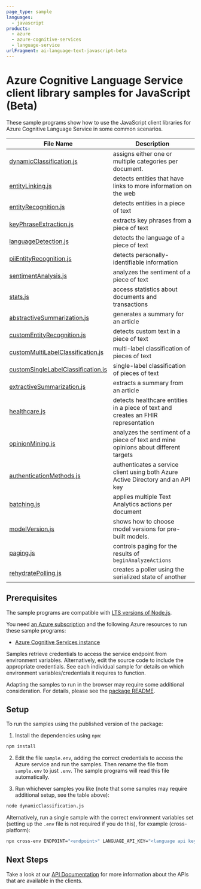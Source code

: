 ```yaml
---
page_type: sample
languages:
  - javascript
products:
  - azure
  - azure-cognitive-services
  - language-service
urlFragment: ai-language-text-javascript-beta
---
```


# Azure Cognitive Language Service client library samples for JavaScript (Beta)

These sample programs show how to use the JavaScript client libraries for Azure Cognitive Language Service in some common scenarios.

| **File Name**                                                         | **Description**                                                                     |
| --------------------------------------------------------------------- | ----------------------------------------------------------------------------------- |
| [dynamicClassification.js][dynamicclassification]                     | assigns either one or multiple categories per document.                             |
| [entityLinking.js][entitylinking]                                     | detects entities that have links to more information on the web                     |
| [entityRecognition.js][entityrecognition]                             | detects entities in a piece of text                                                 |
| [keyPhraseExtraction.js][keyphraseextraction]                         | extracts key phrases from a piece of text                                           |
| [languageDetection.js][languagedetection]                             | detects the language of a piece of text                                             |
| [piiEntityRecognition.js][piientityrecognition]                       | detects personally-identifiable information                                         |
| [sentimentAnalysis.js][sentimentanalysis]                             | analyzes the sentiment of a piece of text                                           |
| [stats.js][stats]                                                     | access statistics about documents and transactions                                  |
| [abstractiveSummarization.js][abstractivesummarization]               | generates a summary for an article                                                  |
| [customEntityRecognition.js][customentityrecognition]                 | detects custom text in a piece of text                                              |
| [customMultiLabelClassification.js][custommultilabelclassification]   | multi-label classification of pieces of text                                        |
| [customSingleLabelClassification.js][customsinglelabelclassification] | single-label classification of pieces of text                                       |
| [extractiveSummarization.js][extractivesummarization]                 | extracts a summary from an article                                                  |
| [healthcare.js][healthcare]                                           | detects healthcare entities in a piece of text and creates an FHIR representation   |
| [opinionMining.js][opinionmining]                                     | analyzes the sentiment of a piece of text and mine opinions about different targets |
| [authenticationMethods.js][authenticationmethods]                     | authenticates a service client using both Azure Active Directory and an API key     |
| [batching.js][batching]                                               | applies multiple Text Analytics actions per document                                |
| [modelVersion.js][modelversion]                                       | shows how to choose model versions for pre-built models.                            |
| [paging.js][paging]                                                   | controls paging for the results of `beginAnalyzeActions`                            |
| [rehydratePolling.js][rehydratepolling]                               | creates a poller using the serialized state of another                              |

## Prerequisites

The sample programs are compatible with [LTS versions of Node.js](https://github.com/nodejs/release#release-schedule).

You need [an Azure subscription][freesub] and the following Azure resources to run these sample programs:

- [Azure Cognitive Services instance][createinstance_azurecognitiveservicesinstance]

Samples retrieve credentials to access the service endpoint from environment variables. Alternatively, edit the source code to include the appropriate credentials. See each individual sample for details on which environment variables/credentials it requires to function.

Adapting the samples to run in the browser may require some additional consideration. For details, please see the [package README][package].

## Setup

To run the samples using the published version of the package:

1. Install the dependencies using `npm`:

```bash
npm install
```

2. Edit the file `sample.env`, adding the correct credentials to access the Azure service and run the samples. Then rename the file from `sample.env` to just `.env`. The sample programs will read this file automatically.

3. Run whichever samples you like (note that some samples may require additional setup, see the table above):

```bash
node dynamicClassification.js
```

Alternatively, run a single sample with the correct environment variables set (setting up the `.env` file is not required if you do this), for example (cross-platform):

```bash
npx cross-env ENDPOINT="<endpoint>" LANGUAGE_API_KEY="<language api key>" node dynamicClassification.js
```

## Next Steps

Take a look at our [API Documentation][apiref] for more information about the APIs that are available in the clients.

[dynamicclassification]: https://github.com/Azure/azure-sdk-for-js/blob/main/sdk/cognitivelanguage/ai-language-text/samples/v1-beta/javascript/dynamicClassification.js
[entitylinking]: https://github.com/Azure/azure-sdk-for-js/blob/main/sdk/cognitivelanguage/ai-language-text/samples/v1-beta/javascript/entityLinking.js
[entityrecognition]: https://github.com/Azure/azure-sdk-for-js/blob/main/sdk/cognitivelanguage/ai-language-text/samples/v1-beta/javascript/entityRecognition.js
[keyphraseextraction]: https://github.com/Azure/azure-sdk-for-js/blob/main/sdk/cognitivelanguage/ai-language-text/samples/v1-beta/javascript/keyPhraseExtraction.js
[languagedetection]: https://github.com/Azure/azure-sdk-for-js/blob/main/sdk/cognitivelanguage/ai-language-text/samples/v1-beta/javascript/languageDetection.js
[piientityrecognition]: https://github.com/Azure/azure-sdk-for-js/blob/main/sdk/cognitivelanguage/ai-language-text/samples/v1-beta/javascript/piiEntityRecognition.js
[sentimentanalysis]: https://github.com/Azure/azure-sdk-for-js/blob/main/sdk/cognitivelanguage/ai-language-text/samples/v1-beta/javascript/sentimentAnalysis.js
[stats]: https://github.com/Azure/azure-sdk-for-js/blob/main/sdk/cognitivelanguage/ai-language-text/samples/v1-beta/javascript/stats.js
[abstractivesummarization]: https://github.com/Azure/azure-sdk-for-js/blob/main/sdk/cognitivelanguage/ai-language-text/samples/v1-beta/javascript/abstractiveSummarization.js
[customentityrecognition]: https://github.com/Azure/azure-sdk-for-js/blob/main/sdk/cognitivelanguage/ai-language-text/samples/v1-beta/javascript/customEntityRecognition.js
[custommultilabelclassification]: https://github.com/Azure/azure-sdk-for-js/blob/main/sdk/cognitivelanguage/ai-language-text/samples/v1-beta/javascript/customMultiLabelClassification.js
[customsinglelabelclassification]: https://github.com/Azure/azure-sdk-for-js/blob/main/sdk/cognitivelanguage/ai-language-text/samples/v1-beta/javascript/customSingleLabelClassification.js
[extractivesummarization]: https://github.com/Azure/azure-sdk-for-js/blob/main/sdk/cognitivelanguage/ai-language-text/samples/v1-beta/javascript/extractiveSummarization.js
[healthcare]: https://github.com/Azure/azure-sdk-for-js/blob/main/sdk/cognitivelanguage/ai-language-text/samples/v1-beta/javascript/healthcare.js
[opinionmining]: https://github.com/Azure/azure-sdk-for-js/blob/main/sdk/cognitivelanguage/ai-language-text/samples/v1-beta/javascript/opinionMining.js
[authenticationmethods]: https://github.com/Azure/azure-sdk-for-js/blob/main/sdk/cognitivelanguage/ai-language-text/samples/v1-beta/javascript/authenticationMethods.js
[batching]: https://github.com/Azure/azure-sdk-for-js/blob/main/sdk/cognitivelanguage/ai-language-text/samples/v1-beta/javascript/batching.js
[modelversion]: https://github.com/Azure/azure-sdk-for-js/blob/main/sdk/cognitivelanguage/ai-language-text/samples/v1-beta/javascript/modelVersion.js
[paging]: https://github.com/Azure/azure-sdk-for-js/blob/main/sdk/cognitivelanguage/ai-language-text/samples/v1-beta/javascript/paging.js
[rehydratepolling]: https://github.com/Azure/azure-sdk-for-js/blob/main/sdk/cognitivelanguage/ai-language-text/samples/v1-beta/javascript/rehydratePolling.js
[apiref]: https://docs.microsoft.com/javascript/api/@azure/ai-language-text
[freesub]: https://azure.microsoft.com/free/
[createinstance_azurecognitiveservicesinstance]: https://docs.microsoft.com/azure/cognitive-services/cognitive-services-apis-create-account
[package]: https://github.com/Azure/azure-sdk-for-js/tree/main/sdk/cognitivelanguage/ai-language-text/README.md
